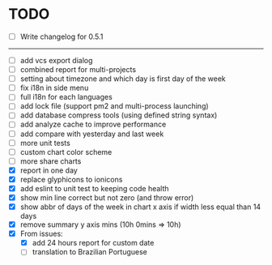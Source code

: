 # TODO

- [ ] Write changelog for 0.5.1

---

- [ ] add vcs export dialog
- [ ] combined report for multi-projects
- [ ] setting about timezone and which day is first day of the week
- [ ] fix i18n in side menu
- [ ] full i18n for each languages
- [ ] add lock file (support pm2 and multi-process launching)
- [ ] add database compress tools (using defined string syntax)
- [ ] add analyze cache to improve performance
- [ ] add compare with yesterday and last week
- [ ] more unit tests
- [ ] custom chart color scheme
- [ ] more share charts
- [x] report in one day
- [x] replace glyphicons to ionicons
- [x] add eslint to unit test to keeping code health
- [x] show min line correct but not zero (and throw error)
- [x] show abbr of days of the week in chart x axis if width less equal than 14 days
- [x] remove summary y axis mins (10h 0mins => 10h)
- [x] From issues:
	- [x] add 24 hours report for custom date
	- [ ] translation to Brazilian Portuguese
